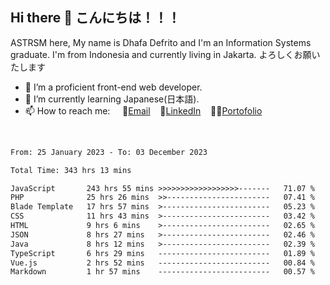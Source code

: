 ## Hi there 👋 こんにちは！！！
ASTRSM here, My name is Dhafa Defrito and I'm an Information Systems graduate. I'm from Indonesia and currently living in Jakarta. よろしくお願いたします

- 🔭 I’m a proficient front-end web developer.
- 🌱 I’m currently learning Japanese(日本語).
- 📫 How to reach me: &nbsp;&nbsp;&nbsp;&nbsp;📧[Email](ddefrito@gmail.com)&nbsp;&nbsp;&nbsp;&nbsp;💼[LinkedIn](https://www.linkedin.com/in/dhafa-defrita-rama-yudistira-9357a9229/)&nbsp;&nbsp;&nbsp;&nbsp;👨‍🎨[Portofolio](https://ddefrito.vercel.app/)
<br>
<!-- <p align="left">
<a href="https://github.com/ASTRSM">
  <img height="180em" src="https://github-readme-stats-eight-theta.vercel.app/api?username=ASTRSM&show_icons=true&theme=dracula&include_all_commits=true&count_private=true"/>
  <img height="180em" src="https://github-readme-stats-eight-theta.vercel.app/api/top-langs/?username=ASTRSM&layout=compact&langs_count=8&theme=dracula"/>
</a>
</p> -->

<!--START_SECTION:waka-->

```txt
From: 25 January 2023 - To: 03 December 2023

Total Time: 343 hrs 13 mins

JavaScript       243 hrs 55 mins >>>>>>>>>>>>>>>>>>-------   71.07 %
PHP              25 hrs 26 mins  >>-----------------------   07.41 %
Blade Template   17 hrs 57 mins  >------------------------   05.23 %
CSS              11 hrs 43 mins  >------------------------   03.42 %
HTML             9 hrs 6 mins    >------------------------   02.65 %
JSON             8 hrs 27 mins   >------------------------   02.46 %
Java             8 hrs 12 mins   >------------------------   02.39 %
TypeScript       6 hrs 29 mins   -------------------------   01.89 %
Vue.js           2 hrs 52 mins   -------------------------   00.84 %
Markdown         1 hr 57 mins    -------------------------   00.57 %
```

<!--END_SECTION:waka-->
